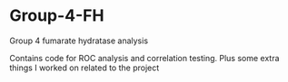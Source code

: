 # Group-4-FH
Group 4 fumarate hydratase analysis

Contains code for ROC analysis and correlation testing. Plus some extra things I worked on related to the project
